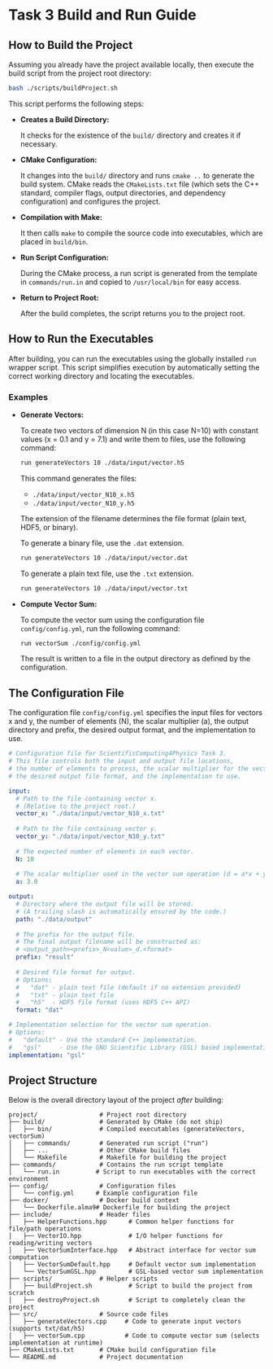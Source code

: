 # Task 3 Build and Run Guide

## How to Build the Project

Assuming you already have the project available locally, then execute the build script from the project root directory:

```bash
bash ./scripts/buildProject.sh
```

This script performs the following steps:

- **Creates a Build Directory:**

  It checks for the existence of the `build/` directory and creates it if necessary.

- **CMake Configuration:**

  It changes into the `build/` directory and runs `cmake ..` to generate the build system. CMake reads the `CMakeLists.txt` file (which sets the C++ standard, compiler flags, output directories, and dependency configuration) and configures the project.

- **Compilation with Make:**

  It then calls `make` to compile the source code into executables, which are placed in `build/bin`.

- **Run Script Configuration:**

  During the CMake process, a run script is generated from the template in `commands/run.in` and copied to `/usr/local/bin` for easy access.

- **Return to Project Root:**

  After the build completes, the script returns you to the project root.



## How to Run the Executables

After building, you can run the executables using the globally installed `run` wrapper script. This script simplifies execution by automatically setting the correct working directory and locating the executables.


### Examples

- **Generate Vectors:**

  To create two vectors of dimension N (in this case N=10) with constant values (x = 0.1 and y = 7.1) and write them to files, use the following command:

  ```bash
  run generateVectors 10 ./data/input/vector.h5
  ```

  This command generates the files:

  - `./data/input/vector_N10_x.h5`
  - `./data/input/vector_N10_y.h5`

  The extension of the filename determines the file format (plain text, HDF5, or binary). 
  
  To generate a binary file, use the `.dat` extension.

  ```bash
  run generateVectors 10 ./data/input/vector.dat
  ```

  To generate a plain text file, use the `.txt` extension.

  ```bash
  run generateVectors 10 ./data/input/vector.txt
  ```

- **Compute Vector Sum:**

  To compute the vector sum using the configuration file `config/config.yml`, run the following command:

  ```bash
  run vectorSum ./config/config.yml
  ```

  The result is written to a file in the output directory as defined by the configuration.


## The Configuration File

The configuration file `config/config.yml` specifies the input files for vectors x and y, the number of elements (N), the scalar multiplier (a), the output directory and prefix, the desired output format, and the implementation to use.

```yaml
# Configuration file for ScientificComputing4Physics Task 3.
# This file controls both the input and output file locations, 
# the number of elements to process, the scalar multiplier for the vector sum,
# the desired output file format, and the implementation to use.

input:
  # Path to the file containing vector x.
  # (Relative to the project root.)
  vector_x: "./data/input/vector_N10_x.txt"
  
  # Path to the file containing vector y.
  vector_y: "./data/input/vector_N10_y.txt"
  
  # The expected number of elements in each vector.
  N: 10
  
  # The scalar multiplier used in the vector sum operation (d = a*x + y).
  a: 3.0

output:
  # Directory where the output file will be stored.
  # (A trailing slash is automatically ensured by the code.)
  path: "./data/output"
  
  # The prefix for the output file.
  # The final output filename will be constructed as:
  # <output_path><prefix>_N<value>_d.<format>
  prefix: "result"
  
  # Desired file format for output.
  # Options:
  #   "dat" - plain text file (default if no extension provided)
  #   "txt" - plain text file
  #   "h5"  - HDF5 file format (uses HDF5 C++ API)
  format: "dat"

# Implementation selection for the vector sum operation.
# Options:
#   "default" - Use the standard C++ implementation.
#   "gsl"     - Use the GNU Scientific Library (GSL) based implementation.
implementation: "gsl"
```


## Project Structure 


Below is the overall directory layout of the project _after_ building:

```plaintext
project/                 # Project root directory
├── build/               # Generated by CMake (do not ship)
│   ├── bin/             # Compiled executables (generateVectors, vectorSum)
│   ├── commands/        # Generated run script ("run")
│   ├── ...              # Other CMake build files
│   └── Makefile         # Makefile for building the project
├── commands/            # Contains the run script template
│   └── run.in          # Script to run executables with the correct environment
├── config/              # Configuration files
│   └── config.yml      # Example configuration file
├── docker/              # Docker build context
│   └── Dockerfile.alma9# Dockerfile for building the project
├── include/             # Header files
│   ├── HelperFunctions.hpp      # Common helper functions for file/path operations
│   ├── VectorIO.hpp             # I/O helper functions for reading/writing vectors
│   ├── VectorSumInterface.hpp   # Abstract interface for vector sum computation
│   ├── VectorSumDefault.hpp     # Default vector sum implementation
│   └── VectorSumGSL.hpp         # GSL-based vector sum implementation
├── scripts/             # Helper scripts
│   ├── buildProject.sh          # Script to build the project from scratch
│   ├── destroyProject.sh        # Script to completely clean the project
├── src/                 # Source code files
│   ├── generateVectors.cpp     # Code to generate input vectors (supports txt/dat/h5)
│   ├── vectorSum.cpp           # Code to compute vector sum (selects implementation at runtime)
├── CMakeLists.txt       # CMake build configuration file
└── README.md            # Project documentation
```



<!-- # Scientific Computing for Physics Students – Task 3

## Overview

This project demonstrates a complete scientific computing example involving vector operations. It has two main components:

1. **Generate Vectors:**  

   The `generate_vectors` executable creates two vectors (x and y) of dimension N with constant values (x = 0.1 and y = 7.1) and writes them to files. The file format (plain text or HDF5) is determined by the file extension provided in the filename prefix.

   - **Usage Example:**  

     ```bash
     run generateVectors 10 ./data/input/vector.h5
     ```

     This command generates the files:

     - `./data/input/vector_N10_x.h5`
     - `./data/input/vector_N10_y.h5`

2. **Compute Vector Sum:**  

   The `vector_sum` executable reads a YAML configuration file (e.g., `config/config.yml`) that specifies the input files for vectors x and y, the number of elements (N), the scalar multiplier (a), the output directory and prefix, and the desired output format. It then computes the vector sum using one of two implementations (default or GSL-based) and writes the result to an output file.

   - **Usage Example:**  

     ```bash
     run vectorSum ./config/config.yml
     ```

     The result is written to a file in the output directory as defined by the configuration.

## Configuration

An example configuration file (`config/config.yml`):

```yaml
input:
  vector_x: "./data/input/vector_N10_x.txt"  # or "./data/input/vector_N10_x.h5" or "./data/input/vector_N10_x.dat"
  vector_y: "./data/input/vector_N10_y.txt"  # or "./data/input/vector_N10_y.h5" or "./data/input/vector_N10_y.dat"
  N: 10
  a: 3.0
output:
  path: "./data/output"         # Output directory
  prefix: "result"              # Output file prefix
  format: "dat"                 # Output format: "dat", "txt", or "h5"
implementation: "gsl"           # Implementation: "default" or "gsl"
```

## Project Structure

After building the project, the directory structure will look like this:

```plaintext
project/                 # Project root directory
├── build/                   # Generated by CMake (do not ship)
│   ├── bin/                     # Compiled executables (generate_vectors, vector_sum)
│   ├── commands/                # Generated run script ("run")
│   ├── ...                      # Other CMake build files
│   └── Makefile                 # Makefile for building the project
├── commands/                # Contains the run script template
│   └── run.in                   # Script to run executables with the correct environment
├── config/                  # Configuration files
│   └── config.yml/              # Example configuration file
├── docker/                  # Docker build context
│   └── Dockerfile.alma9         # Dockerfile for building the project
├── include/                 # Header files
│   ├── HelperFunctions.hpp      # Common helper functions for file/path operations
│   ├── VectorIO.hpp             # I/O helper functions for reading/writing vectors
│   ├── VectorSumInterface.hpp   # Abstract interface for vector sum computation
│   ├── VectorSumDefault.hpp     # Default (elementwise) vector sum implementation
│   └── VectorSumGSL.hpp         # GSL-based vector sum implementation
├── scripts/                 # Helper scripts
│   ├── buildProject.sh          # Script to build the project from scratch
│   ├── destroyProject.sh        # Script to completely clean the project
├── src/                     # Source code files
│   ├── generate_vectors.cpp     # Code to generate input vectors (supports txt/dat/h5)
│   ├── vector_sum.cpp           # Code to compute vector sum (selects implementation at runtime)
├── CMakeLists.txt               # CMake build configuration file
└── README.md                    # Project documentation
```

## How to Build and Run the Project

1. **Run the Build Script:**  

   Execute the `buildProject.sh` script to build the project:

   ```bash
   bash ./scripts/buildProject.sh
   ```

2. **Run the Executables:**

   The project installs a wrapper script named `run` in `/usr/local/bin` during the build process. This script lets you invoke your executables using paths relative to the project root.

   - **Example to Generate Vectors:**

     ```bash
     run generateVectors 10 ./data/input/vector.h5
     ```

   - **Example to Compute Vector Sum:**

     ```bash
     run vectorSum ./config/config.yml
     ```

## How to Clean the Project

To remove all build artifacts and executables, run the `destroyProject.sh` script:

```bash
bash ./scripts/destroyProject.sh
```

This script deletes the build directory and removes `/usr/local/bin/run`, allowing you to rebuild from scratch. -->